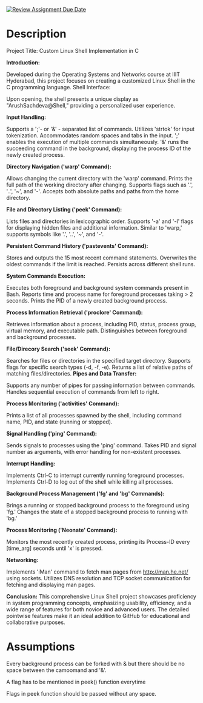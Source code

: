 [![Review Assignment Due Date](https://classroom.github.com/assets/deadline-readme-button-24ddc0f5d75046c5622901739e7c5dd533143b0c8e959d652212380cedb1ea36.svg)](https://classroom.github.com/a/76mHqLr5)
# Description
Project Title: Custom Linux Shell Implementation in C

**Introduction:**

Developed during the Operating Systems and Networks course at IIIT Hyderabad, this project focuses on creating a customized Linux Shell in the C programming language.
Shell Interface:

Upon opening, the shell presents a unique display as "ArushSachdeva@Shell," providing a personalized user experience.

**Input Handling:**

Supports a ';'- or '&' - separated list of commands.
Utilizes 'strtok' for input tokenization.
Accommodates random spaces and tabs in the input.
';' enables the execution of multiple commands simultaneously.
'&' runs the succeeding command in the background, displaying the process ID of the newly created process.

**Directory Navigation ('warp' Command):**

Allows changing the current directory with the 'warp' command.
Prints the full path of the working directory after changing.
Supports flags such as '.', '..', '~', and '-'.
Accepts both absolute paths and paths from the home directory.

**File and Directory Listing ('peek' Command):**

Lists files and directories in lexicographic order.
Supports '-a' and '-l' flags for displaying hidden files and additional information.
Similar to 'warp,' supports symbols like '.', '..', '~', and '-'.

**Persistent Command History ('pastevents' Command):**

Stores and outputs the 15 most recent command statements.
Overwrites the oldest commands if the limit is reached.
Persists across different shell runs.

**System Commands Execution:**

Executes both foreground and background system commands present in Bash.
Reports time and process name for foreground processes taking > 2 seconds.
Prints the PID of a newly created background process.

**Process Information Retrieval ('proclore' Command):**

Retrieves information about a process, including PID, status, process group, virtual memory, and executable path.
Distinguishes between foreground and background processes.

**File/Direcory Search ('seek' Command):**

Searches for files or directories in the specified target directory.
Supports flags for specific search types (-d, -f, -e).
Returns a list of relative paths of matching files/directories.
**Pipes and Data Transfer:**

Supports any number of pipes for passing information between commands.
Handles sequential execution of commands from left to right.

**Process Monitoring ('activities' Command):**

Prints a list of all processes spawned by the shell, including command name, PID, and state (running or stopped).

**Signal Handling ('ping' Command):**

Sends signals to processes using the 'ping' command.
Takes PID and signal number as arguments, with error handling for non-existent processes.

**Interrupt Handling:**

Implements Ctrl-C to interrupt currently running foreground processes.
Implements Ctrl-D to log out of the shell while killing all processes.

**Background Process Management ('fg' and 'bg' Commands):**

Brings a running or stopped background process to the foreground using 'fg.'
Changes the state of a stopped background process to running with 'bg.'

**Process Monitoring ('Neonate' Command):**

Monitors the most recently created process, printing its Process-ID every [time_arg] seconds until 'x' is pressed.

**Networking:**

Implements 'iMan' command to fetch man pages from http://man.he.net/ using sockets.
Utilizes DNS resolution and TCP socket communication for fetching and displaying man pages.

**Conclusion:**
This comprehensive Linux Shell project showcases proficiency in system programming concepts, emphasizing usability, efficiency, and a wide range of features for both novice and advanced users. The detailed pointwise features make it an ideal addition to GitHub for educational and collaborative purposes.
# Assumptions
Every background process can be forked with & but there should be no space between the camoomand and '&'.

A flag has to be mentioned in peek() function everytime

Flags in peek function should be passed without any space.
